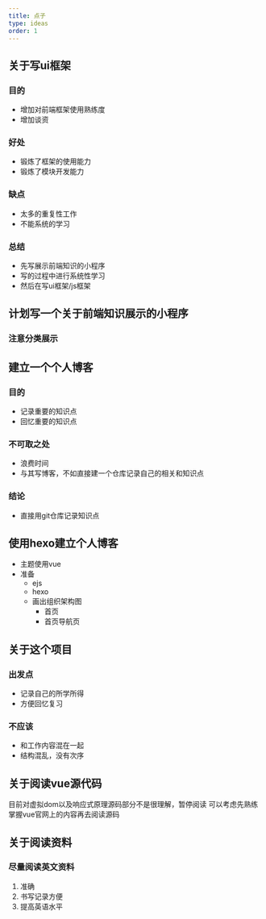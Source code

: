 ```yaml
---
title: 点子
type: ideas
order: 1
---
```


## 关于写ui框架

### 目的

- 增加对前端框架使用熟练度
- 增加谈资

### 好处

- 锻炼了框架的使用能力
- 锻炼了模块开发能力

### 缺点

- 太多的重复性工作
- 不能系统的学习

### 总结
- 先写展示前端知识的小程序
- 写的过程中进行系统性学习
- 然后在写ui框架/js框架

## 计划写一个关于前端知识展示的小程序

### 注意分类展示

## 建立一个个人博客

### 目的

- 记录重要的知识点
- 回忆重要的知识点

### 不可取之处

- 浪费时间
- 与其写博客，不如直接建一个仓库记录自己的相关和知识点

### 结论

- 直接用git仓库记录知识点

## 使用hexo建立个人博客

- 主题使用vue
- 准备
    - ejs
    - hexo
    - 画出组织架构图
        - 首页
        - 首页导航页

## 关于这个项目

### 出发点

- 记录自己的所学所得
- 方便回忆复习

### 不应该

- 和工作内容混在一起
- 结构混乱，没有次序

## 关于阅读vue源代码

目前对虚拟dom以及响应式原理源码部分不是很理解，暂停阅读
可以考虑先熟练掌握vue官网上的内容再去阅读源码

## 关于阅读资料

### 尽量阅读英文资料

1. 准确
1. 书写记录方便
1. 提高英语水平